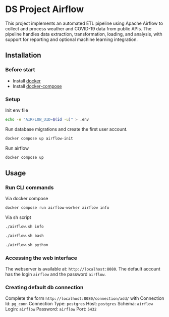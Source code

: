 # DS Project Airflow

This project implements an automated ETL pipeline using Apache Airflow to collect and process weather and COVID-19 data
from public APIs. The pipeline handles data extraction, transformation, loading, and analysis, with support for
reporting and optional machine learning integration.

## Installation

### Before start

- Install [docker](https://docs.docker.com/get-started/get-docker/)
- Install [docker-compose](https://docs.docker.com/compose/install/)

### Setup

Init env file

```bash
echo -e "AIRFLOW_UID=$(id -u)" > .env
```

Run database migrations and create the first user account.

```bash
docker compose up airflow-init
```

Run airflow

```bash
docker compose up
```

## Usage

### Run CLI commands

Via docker compose

```bash
docker compose run airflow-worker airflow info
```

Via sh script

```bash
./airflow.sh info
```

```bash
./airflow.sh bash
```

```bash
./airflow.sh python
```

### Accessing the web interface

The webserver is available at: `http://localhost:8080`.
The default account has the login `airflow` and the password
`airflow`.

### Creating default db connection
Complete the form `http://localhost:8080/connection/add/` with 
Connection Id: `pg_conn`
Connection Type: `postgres`
Host: `postgres`
Schema: `airflow`
Login: `airflow`
Password: `airflow`
Port: `5432`